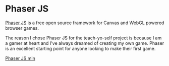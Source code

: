 # Phaser JS

[Phaser JS](http://phaser.io/) is a free open source framework for Canvas and WebGL powered browser games.

The reason I chose Phaser JS for the teach-yo-self project is because I am a gamer at heart and I've always dreamed of creating my own game. Phaser is an excellent starting point for anyone looking to make their first game.

[Phaser JS.min](https://github.com/photonstorm/phaser-ce/releases/download/v2.7.10/phaser.min.js)

